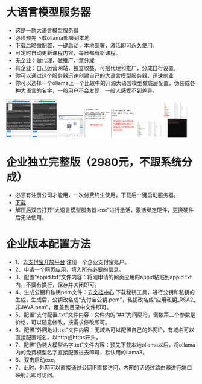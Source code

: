 # 大语言模型服务器
- 这是一款大语言模型服务器
- 必须预先下载ollama部署到本地
- 下载后略微配置，一键启动，本地部署，激活即可永久使用。
- 可定时自动更新课程内容，每日都有新课程。
- 无企业：做代理，做推广，拿分成
- 有企业：自己运营网站，独立收益，可招代理和推广，分成自行设置。
- 你可以通过这个服务器迅速创建自己的大语言模型服务器，迅速创业
- 你可以选择一个ollama上一个比较牛的开源大语言模型做底层配置，伪装成各种大语言的名字，一般用户不会发现，一般人感受不到差异。

<img decoding="async" src="https://github.com/dhrdzy/LargeLanguageModel_Server/blob/main/image/1.png" width="13%" hight="13%"> <img decoding="async" src="https://github.com/dhrdzy/LargeLanguageModel_Server/blob/main/image/2.png" width="13%" hight="13%"> <img decoding="async" src="https://github.com/dhrdzy/LargeLanguageModel_Server/blob/main/image/3.png" width="13%" hight="13%"> <img decoding="async" src="https://github.com/dhrdzy/LargeLanguageModel_Server/blob/main/image/4.png" width="13%" hight="13%"> <img decoding="async" src="https://github.com/dhrdzy/LargeLanguageModel_Server/blob/main/image/5.png" width="13%" hight="13%"> <img decoding="async" src="https://github.com/dhrdzy/LargeLanguageModel_Server/blob/main/image/6.png" width="13%" hight="13%"> <img decoding="async" src="https://github.com/dhrdzy/LargeLanguageModel_Server/blob/main/image/7.png" width="13%" hight="13%"> 

# 企业独立完整版（2980元，不跟系统分成）
- 必须有注册公司才能用，一次付费终生使用，下载后一键启动服务器。
- [下载](https://github.com/dhrdzy/LargeLanguageModel_Server/releases/download/1.0.0.1/LargeLanguageModel_Server.zip)
- 解压后双击打开“大语言模型服务器.exe”进行激活，激活绑定硬件，更换硬件后无法使用。

# 企业版本配置方法
- 1、去[支付宝开放平台](https://openhome.alipay.com/) 注册一个企业支付宝账户。
- 2、申请一个网页应用，填入所有必要的信息。
- 3、配置“appid.txt”文件内容：将刚申请的网页应用的appid粘贴到appid.txt内，不要有换行，保存并关闭即可。
- 4、生成公钥和私钥pem文件：去[文档中心](https://opendocs.alipay.com/common/02kipk?pathHash=0d20b438) 下载秘钥工具，进行公钥和私钥的生成，生成后，公钥改名成“支付宝公钥.pem”，私钥改名成“应用私钥_RSA2_非JAVA.pem”，覆盖到目录中文件即可。
- 5、配置“支付配置.txt”文件内容：文件内的“##”为间隔符，倒数第二个参数是价格，可以随意修改，按需求修改即可。
- 6、配置“外网地址.txt”文件内容：无域名可以配置自己的外网IP，有域名可以直接配置域名，以http或https开头。
- 7、配置“伪装大模型名字.txt”文件内容：预先下载本地ollama以后，将ollama内的免费模型名字直接配置进去即可，默认用的llama3。
- 6、双击启动exe。
- 7、此时，外网可以直接通过公网IP直接访问，内网的话通过路由器进行端口映射后即可访问。
